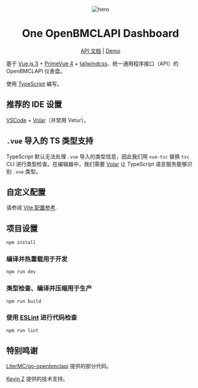<div align="center">

![hero](https://github.com/user-attachments/assets/2e3f5f73-4297-48d7-9afb-635ee2e94545)

# One OpenBMCLAPI Dashboard

[API 文档](https://python-openbmclapi.ttb-network.top/docs/api/one-openbmclapi-dashboard) | [Demo](https://one-openbmclapi-dashboard.bugungu.top/)

</div>

基于 [Vue.js 3](https://cn.vuejs.org) + [PrimeVue 4](https://primevue.org) + [tailwindcss](https://tailwindcss.com/)、统一通用程序接口（API）的 OpenBMCLAPI 仪表盘。

使用 [TypeScript](https://www.typescriptlang.org) 编写。

## 推荐的 IDE 设置

[VSCode](https://code.visualstudio.com/) + [Volar](https://marketplace.visualstudio.com/items?itemName=Vue.volar)（并禁用 Vetur）。

## `.vue` 导入的 TS 类型支持

TypeScript 默认无法处理 `.vue` 导入的类型信息，因此我们用 `vue-tsc` 替换 `tsc` CLI 进行类型检查。在编辑器中，我们需要 [Volar](https://marketplace.visualstudio.com/items?itemName=Vue.volar) 让 TypeScript 语言服务能够识别 `.vue` 类型。

## 自定义配置

请参阅 [Vite 配置参考](https://vitejs.dev/config/).

## 项目设置

```sh
npm install
```

### 编译并热重载用于开发

```sh
npm run dev
```

### 类型检查、编译并压缩用于生产

```sh
npm run build
```

### 使用 [ESLint](https://eslint.org/) 进行代码检查

```sh
npm run lint
```

## 特别鸣谢

[LiterMC/go-openbmclapi](https://github.com/LiterMC/go-openbmclapi) 提供的部分代码。

[Kevin Z](https://github.com/zyxkad) 提供的技术支持。
